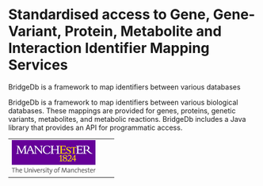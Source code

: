 # Standardised access to Gene, Gene-Variant, Protein, Metabolite and Interaction Identifier Mapping Services

BridgeDb is a framework to map identifiers between various databases

BridgeDb is a framework to map identifiers between various biological databases. 
These mappings are provided for genes, proteins, genetic variants, metabolites, and metabolic reactions. 
BridgeDb includes a Java library that provides an API for programmatic access.

<table border="0">
  <tr border="0">
    <td border="0" width="200"><img src="/images/university-1.png" /></td>
  </tr>
</table>

